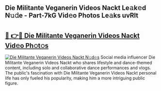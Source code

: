 ## Die Militante Veganerin Videos Nackt Le𝚊k𝚎d N𝚞𝚍e - Part-7kG Vid𝚎o Photos Le𝚊ks uvRlt

# <h2><a href="http://fb2pvq.evod.top/?m=Die+Militante+Veganerin+Videos+Nackt">🔗 👉🔴 Die Militante Veganerin Videos Nackt Vid𝚎o Ph𝚘t𝚘s</a></h2>

[![Die Militante Veganerin Videos Nackt N𝚞d𝚎s](https://i.imgur.com/8V9OHl7.gif)](http://fb2pvq.evod.top/?m=Die+Militante+Veganerin+Videos+Nackt)
Social media influencer Die Militante Veganerin Videos Nackt who shares lifestyle and dance-themed content, including solo and collaborative dance performances and vlogs. The public's fascination with Die Militante Veganerin Videos Nackt personal life has only fueled his popularity, making him a more intriguing public figure. 
